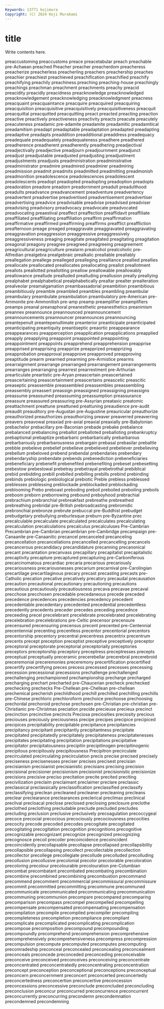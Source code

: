 ```yaml
---
Keywords: 13771 kojimura
Copyright: (C) 2024 Koji Murakami
---
```


# title

Write contents here.



 preaccustoming preaccustoms
preace preacetabular preach preachable pre-Achaean preached Preacher preacher preacherdom preacheress
preacherize preacherless preacherling preachers preachership preaches preachier preachiest preachieved preachification
preachified preachify preachifying preachily preachiness preaching preaching-house preachingly preachings preachman
preachment preachments preachy preacid preacidity preacidly preacidness preacknowledge preacknowledged preacknowledgement
preacknowledging preacknowledgment preacness preacquaint preacquaintance preacquire preacquired preacquiring preacquisition preacquisitive
preacquisitively preacquisitiveness preacquit preacquittal preacquitted preacquitting preact preacted preacting preaction
preactive preactively preactiveness preactivity preacts preacute preacutely preacuteness preadamic pre-adamite
preadamite preadamitic preadamitical preadamitism preadapt preadaptable preadaptation preadapted preadapting preadaptive
preadapts preaddition preadditional preaddress preadequacy preadequate preadequately preadequateness preadhere preadhered
preadherence preadherent preadherently preadhering preadjectival preadjectivally preadjective preadjourn preadjournment preadjunct
preadjust preadjustable preadjusted preadjusting preadjustment preadjustments preadjusts preadministration preadministrative preadministrator
preadmire preadmired preadmirer preadmiring preadmission preadmit preadmits preadmitted preadmitting preadmonish
preadmonition preadolescence preadolescences preadolescent preadolescents preadopt preadopted preadopting preadoption preadopts
preadoration preadore preadorn preadornment preadult preadulthood preadults preadvance preadvancement preadventure
preadvertency preadvertent preadvertise preadvertised preadvertisement preadvertiser preadvertising preadvice preadvisable preadvise
preadvised preadviser preadvising preadvisory preadvocacy preadvocate preadvocated preadvocating preaestival preaffect
preaffection preaffidavit preaffiliate preaffiliated preaffiliating preaffiliation preaffirm preaffirmation preaffirmative preaffirmed
preaffirming preaffirms preafflict preaffliction preafternoon preage preaged preaggravate preaggravated preaggravating
preaggravation preaggression preaggressive preaggressively preaggressiveness preaging preagitate preagitated preagitating preagitation
preagonal preagony preagree preagreed preagreeing preagreement preagricultural preagriculture prealarm prealcohol
prealcoholic pre-Alfredian prealgebra prealgebraic prealkalic preallable preallably preallegation preallege prealleged
prealleging prealliance preallied preallies preallocate preallocated preallocates preallocating preallot preallotment
preallots preallotted preallotting preallow preallowable preallowably preallowance preallude prealluded prealluding
preallusion preally preallying prealphabet prealphabetical prealphabetically prealtar prealter prealteration prealveolar
preamalgamation preambassadorial preambition preambitious preambitiously preamble preambled preambles preambling preambular
preambulary preambulate preambulation preambulatory pre-American pre-Ammonite pre-Ammonitish pre-amp preamp preamplifier
preamplifiers preamps preanal preanaphoral preanesthetic preanesthetics preanimism preannex preannounce preannounced
preannouncement preannouncements preannouncer preannounces preannouncing preantepenult preantepenultimate preanterior preanticipate preanticipated
preanticipating preantiquity preantiseptic preaortic preappearance preappearances preapperception preapplication preapplications preapplied
preapply preapplying preappoint preappointed preappointing preappointment preappoints preapprehend preapprehension preapprise
preapprised preapprising preapprize preapprized preapprizing preapprobation preapproval preapprove preapproved preapproving
preaptitude prearm prearmed prearming pre-Armistice prearms prearraignment prearrange prearranged prearrangement
prearrangements prearranges prearranging prearrest prearrestment pre-Arthurian prearticulate preartistic pre-Aryan preascertain
preascertained preascertaining preascertainment preascertains preascetic preascitic preaseptic preassemble preassembled preassembles
preassembling preassembly preassert preassign preassigned preassigning preassigns preassume preassumed preassuming
preassumption preassurance preassure preassured preassuring pre-Assyrian preataxic preatomic preattachment preattune
preattuned preattuning preaudience pre-audit preaudit preauditory pre-Augustan pre-Augustine preauricular preauthorize
preauthorized preauthorizes preauthorizing preaver preaverred preaverring preavers preavowal preaxiad pre-axial
preaxial preaxially pre-Babylonian prebachelor prebacillary pre-Baconian prebade prebake prebalance prebalanced
prebalancing preballot preballoted preballoting prebankruptcy prebaptismal prebaptize prebarbaric prebarbarically prebarbarous
prebarbarously prebarbarousness prebargain prebasal prebasilar prebattle prebble prebeleve prebelief prebelieve
prebelieved prebeliever prebelieving prebellum prebeloved prebend prebendal prebendaries prebendary prebendaryship
prebendate prebends prebenediction prebeneficiaries prebeneficiary prebenefit prebenefited prebenefiting prebeset prebesetting
prebestow prebestowal prebetray prebetrayal prebetrothal prebiblical prebid prebidding prebill prebilled
prebilling prebills prebind prebinding prebinds prebiologic prebiological prebiotic Preble prebless
preblessed preblesses preblessing preblockade preblockaded preblockading preblooming Prebo preboast preboding
preboil preboiled preboiling preboils preboom preborn preborrowing prebound preboyhood prebrachial
prebrachium prebranchial prebreakfast prebreathe prebreathed prebreathing prebridal pre-British prebroadcasting prebromidic
prebronchial prebronze prebrute prebuccal pre-Buddhist prebudget prebudgetary prebullying preburlesque preburn
pre-Byzantine prec precalculable precalculate precalculated precalculates precalculating precalculation precalculations precalculus
precalculuses Pre-Cambrian Precambrian pre-Cambrian precambrian pre-Cambridge precampaign pre-Canaanite pre-Canaanitic precancel
precanceled precanceling precancellation precancellations precancelled precancelling precancels precancerous precandidacy precandidature
precanning precanonical precant precantation precanvass precapillary precapitalist precapitalistic precaptivity precapture
precaptured precapturing pre-Carboniferous precarcinomatous precardiac precaria precarious precariously precariousness precariousnesses
precarium precarnival pre-Carolingian precartilage precartilaginous precary precast precasting precasts pre-Catholic
precation precative precatively precatory precaudal precausation precaution precautional precautionary precautioning
precautions precautious precautiously precautiousness precava precavae precaval precchose precchosen precedable
precedaneous precede preceded precedence precedences precedencies precedency precedent precedentable precedentary
precedented precedential precedentless precedently precedents preceder precedes preceding precednce preceeding
precel precelebrant precelebrate precelebrated precelebrating precelebration precelebrations pre-Celtic precensor precensure
precensured precensuring precensus precent precented pre-Centennial precentennial precenting precentless precentor
precentorial precentors precentorship precentory precentral precentress precentrix precentrum precents precept
preception preceptist preceptive preceptively preceptor preceptoral preceptorate preceptorial preceptorially preceptories
preceptors preceptorship preceptory preceptress preceptresses precepts preceptual preceptually preceramic precerebellar
precerebral precerebroid preceremonial preceremonies preceremony precertification precertified precertify precertifying preces
precess precessed precesses precessing precession precessional precessions prechallenge prechallenged prechallenging
prechampioned prechampionship precharge precharged precharging prechart precharted pre-Chaucerian precheck prechecked
prechecking prechecks Pre-Chellean pre-Chellean pre-chellean prechemical precherish prechildhood prechill prechilled
prechilling prechills pre-Chinese prechloric prechloroform prechoice prechoose prechoosing prechordal prechoroid
prechose prechosen pre-Christian pre-christian pre-Christianic pre-Christmas preciation precide precieuse precieux
precinct precinction precinctive precincts Preciosa preciosities preciosity precious preciouses preciously
preciousness precipe precipes precipice precipiced precipices precipitability precipitable precipitance precipitancies
precipitancy precipitant precipitantly precipitantness precipitate precipitated precipitatedly precipitately precipitateness precipitatenesses
precipitates precipitating precipitation precipitations precipitative precipitator precipitatousness precipitin precipitinogen precipitinogenic
precipitous precipitously precipitousness Precipitron precirculate precirculated precirculating precirculation precis precise
precised precisely preciseness precisenesses preciser precises precisest precisian precisianism precisianist
precisianistic precisians precising precision precisional precisioner precisionism precisionist precisionistic precisionize
precisions precisive preciso precitation precite precited preciting precivilization preclaim preclaimant
preclaimer preclare preclassic preclassical preclassically preclassification preclassified preclassify preclassifying preclean
precleaned precleaner precleaning precleans preclear preclearance preclearances preclerical preclimax preclinical
preclival precloacal preclose preclosed preclosing preclosure preclothe preclothed preclothing precludable
preclude precluded precludes precluding preclusion preclusive preclusively precoagulation precoccygeal precoce
precocial precocious precociously precociousness precocities precocity precode precoded precodes precogitate
precogitated precogitating precogitation precognition precognitions precognitive precognizable precognizant precognize precognized
precognizing precognosce precoil precoiler precoincidence precoincident precoincidently precollapsable precollapse precollapsed
precollapsibility precollapsible precollapsing precollect precollectable precollection precollector precollege precollegiate precollude
precolluded precolluding precollusion precollusive precolonial precolor precolorable precoloration precoloring precolour
precolourable precolouration pre-Columbian precombat precombatant precombated precombating precombination precombine precombined
precombining precombustion precommand precommend precomment precommercial precommissural precommissure precommit precommitted
precommitting precommune precommuned precommunicate precommunicated precommunicating precommunication precommuning precommunion precompare
precompared precomparing precomparison precompass precompel precompelled precompelling precompensate precompensated precompensating
precompensation precompilation precompile precompiled precompiler precompiling precompleteness precompletion precompliance precompliant
precomplicate precomplicated precomplicating precomplication precompose precomposition precompound precompounding precompoundly precomprehend
precomprehension precomprehensive precomprehensively precomprehensiveness precompress precompression precompulsion precompute precomputed precomputes
precomputing precomradeship preconceal preconcealed preconcealing preconcealment preconceals preconcede preconceded preconceding
preconceivable preconceive preconceived preconceives preconceiving preconcentrate preconcentrated preconcentratedly preconcentrating preconcentration
preconcept preconception preconceptional preconceptions preconceptual preconcern preconcernment preconcert preconcerted preconcertedly
preconcertedness preconcertion preconcertive preconcession preconcessions preconcessive preconclude preconcluded preconcluding preconclusion
preconcur preconcurred preconcurrence preconcurrent preconcurrently preconcurring precondemn precondemnation precondemned precondemning
